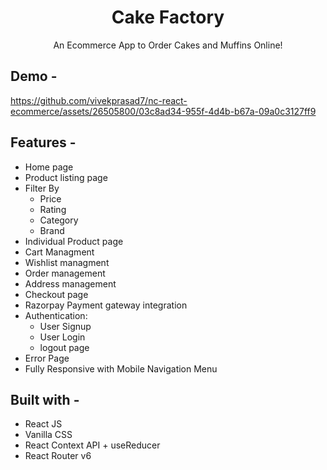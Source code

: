 <div align="center">

# Cake Factory
An Ecommerce App to Order Cakes and Muffins Online!
</div>


## **Demo -**
https://github.com/vivekprasad7/nc-react-ecommerce/assets/26505800/03c8ad34-955f-4d4b-b67a-09a0c3127ff9


## **Features -**

- Home page
- Product listing page
- Filter By
  - Price
  - Rating
  - Category
  - Brand
- Individual Product page
- Cart Managment
- Wishlist managment
- Order management
- Address management
- Checkout page
- Razorpay Payment gateway integration
- Authentication:
  - User Signup
  - User Login
  - logout page
 - Error Page
 - Fully Responsive with Mobile Navigation Menu

## **Built with -**

- React JS
- Vanilla CSS
- React Context API + useReducer
- React Router v6



